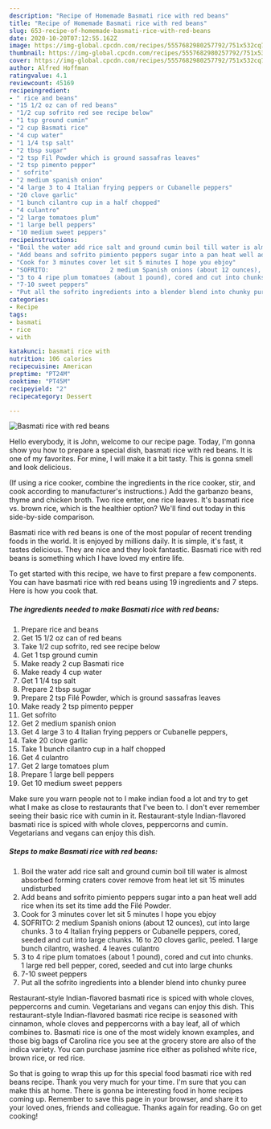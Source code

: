 ```yaml
---
description: "Recipe of Homemade Basmati rice with red beans"
title: "Recipe of Homemade Basmati rice with red beans"
slug: 653-recipe-of-homemade-basmati-rice-with-red-beans
date: 2020-10-20T07:12:55.162Z
image: https://img-global.cpcdn.com/recipes/5557682980257792/751x532cq70/basmati-rice-with-red-beans-recipe-main-photo.jpg
thumbnail: https://img-global.cpcdn.com/recipes/5557682980257792/751x532cq70/basmati-rice-with-red-beans-recipe-main-photo.jpg
cover: https://img-global.cpcdn.com/recipes/5557682980257792/751x532cq70/basmati-rice-with-red-beans-recipe-main-photo.jpg
author: Alfred Hoffman
ratingvalue: 4.1
reviewcount: 45169
recipeingredient:
- " rice and beans"
- "15 1/2 oz can of red beans"
- "1/2 cup sofrito red see recipe below"
- "1 tsp ground cumin"
- "2 cup Basmati rice"
- "4 cup water"
- "1 1/4 tsp salt"
- "2 tbsp sugar"
- "2 tsp Fil Powder which is ground sassafras leaves"
- "2 tsp pimento pepper"
- " sofrito"
- "2 medium spanish onion"
- "4 large 3 to 4 Italian frying peppers or Cubanelle peppers"
- "20 clove garlic"
- "1 bunch cilantro cup in a half chopped"
- "4 culantro"
- "2 large tomatoes plum"
- "1 large bell peppers"
- "10 medium sweet peppers"
recipeinstructions:
- "Boil the water add rice salt and ground cumin boil till water is almost absorbed  forming craters cover remove from heat let sit 15 minutes undisturbed"
- "Add beans and sofrito pimiento peppers sugar into a pan heat well add rice when its set its time add the Filé Powder."
- "Cook for 3 minutes cover let sit 5 minutes I hope you ebjoy"
- "SOFRITO:                 2 medium Spanish onions (about 12 ounces), cut into large chunks.                               3 to 4 Italian frying peppers or Cubanelle peppers, cored, seeded and cut into large chunks.                   16 to 20 cloves garlic, peeled.                           1 large bunch cilantro, washed.                      4 leaves culantro"
- "3 to 4 ripe plum tomatoes (about 1 pound), cored and cut into chunks.       1 large red bell pepper, cored, seeded and cut into large chunks"
- "7-10 sweet peppers"
- "Put all the sofrito ingredients into a blender blend into chunky puree"
categories:
- Recipe
tags:
- basmati
- rice
- with

katakunci: basmati rice with 
nutrition: 106 calories
recipecuisine: American
preptime: "PT24M"
cooktime: "PT45M"
recipeyield: "2"
recipecategory: Dessert

---
```



![Basmati rice with red beans](https://img-global.cpcdn.com/recipes/5557682980257792/751x532cq70/basmati-rice-with-red-beans-recipe-main-photo.jpg)

Hello everybody, it is John, welcome to our recipe page. Today, I'm gonna show you how to prepare a special dish, basmati rice with red beans. It is one of my favorites. For mine, I will make it a bit tasty. This is gonna smell and look delicious.

(If using a rice cooker, combine the ingredients in the rice cooker, stir, and cook according to manufacturer&#39;s instructions.) Add the garbanzo beans, thyme and chicken broth. Two rice enter, one rice leaves. It&#39;s basmati rice vs. brown rice, which is the healthier option? We&#39;ll find out today in this side-by-side comparison.

Basmati rice with red beans is one of the most popular of recent trending foods in the world. It is enjoyed by millions daily. It is simple, it's fast, it tastes delicious. They are nice and they look fantastic. Basmati rice with red beans is something which I have loved my entire life.


To get started with this recipe, we have to first prepare a few components. You can have basmati rice with red beans using 19 ingredients and 7 steps. Here is how you cook that.

<!--inarticleads1-->

##### The ingredients needed to make Basmati rice with red beans:

1. Prepare  rice and beans
1. Get 15 1/2 oz can of red beans
1. Take 1/2 cup sofrito, red see recipe below
1. Get 1 tsp ground cumin
1. Make ready 2 cup Basmati rice
1. Make ready 4 cup water
1. Get 1 1/4 tsp salt
1. Prepare 2 tbsp sugar
1. Prepare 2 tsp Filé Powder, which is ground sassafras leaves
1. Make ready 2 tsp pimento pepper
1. Get  sofrito
1. Get 2 medium spanish onion
1. Get 4 large 3 to 4 Italian frying peppers or Cubanelle peppers,
1. Take 20 clove garlic
1. Take 1 bunch cilantro cup in a half chopped
1. Get 4 culantro
1. Get 2 large tomatoes plum
1. Prepare 1 large bell peppers
1. Get 10 medium sweet peppers


Make sure you warn people not to I make indian food a lot and try to get what I make as close to restaurants that I&#39;ve been to. I don&#39;t ever remember seeing their basic rice with cumin in it. Restaurant-style Indian-flavored basmati rice is spiced with whole cloves, peppercorns and cumin. Vegetarians and vegans can enjoy this dish. 

<!--inarticleads2-->

##### Steps to make Basmati rice with red beans:

1. Boil the water add rice salt and ground cumin boil till water is almost absorbed  forming craters cover remove from heat let sit 15 minutes undisturbed
1. Add beans and sofrito pimiento peppers sugar into a pan heat well add rice when its set its time add the Filé Powder.
1. Cook for 3 minutes cover let sit 5 minutes I hope you ebjoy
1. SOFRITO:                 2 medium Spanish onions (about 12 ounces), cut into large chunks.                               3 to 4 Italian frying peppers or Cubanelle peppers, cored, seeded and cut into large chunks.                   16 to 20 cloves garlic, peeled.                           1 large bunch cilantro, washed.                      4 leaves culantro
1. 3 to 4 ripe plum tomatoes (about 1 pound), cored and cut into chunks.       1 large red bell pepper, cored, seeded and cut into large chunks
1. 7-10 sweet peppers
1. Put all the sofrito ingredients into a blender blend into chunky puree


Restaurant-style Indian-flavored basmati rice is spiced with whole cloves, peppercorns and cumin. Vegetarians and vegans can enjoy this dish. This restaurant-style Indian-flavored basmati rice recipe is seasoned with cinnamon, whole cloves and peppercorns with a bay leaf, all of which combines to. Basmati rice is one of the most widely known examples, and those big bags of Carolina rice you see at the grocery store are also of the indica variety. You can purchase jasmine rice either as polished white rice, brown rice, or red rice. 

So that is going to wrap this up for this special food basmati rice with red beans recipe. Thank you very much for your time. I'm sure that you can make this at home. There is gonna be interesting food in home recipes coming up. Remember to save this page in your browser, and share it to your loved ones, friends and colleague. Thanks again for reading. Go on get cooking!
